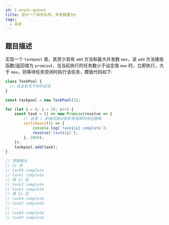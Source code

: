 ```yaml
---
id: 1-async-queues
title: 设计一个异步队列，并发数量为n
tags:
  - 异步
---
```


## 题目描述

实现一个 `taskpool` 类，其至少具有 `add` 方法和最大并发数 `max`，该 `add` 方法接收函数(返回值为 `promise`)，当当前执行的任务数小于设定值 `max` 时，立即执行，大于 `max`，则等待任务空闲时执行该任务，模版代码如下:

```js
class TaskPool {
  // 在此处写下你的实现
}

const taskpool = new TaskPool(2);

for (let i = 0; i < 10; i++) {
    const task = () => new Promise(resolve => {
        // 这里 i 的值也是以前非常高频的闭包题哦
        setTimeout(() => {
            console.log(`task${i} complete`);
            resolve(`task${i}`);
        }, 2000);
    });
    taskpool.add(task);
}

// 预期输出
// 2s 后
// task0 complete
// task1 complete
// 再 2s 后
// task2 complete
// task3 complete
// 再 2s 后
// task4 complete
// task5 complete
// ...
// task8 complete
// task9 complete
```

